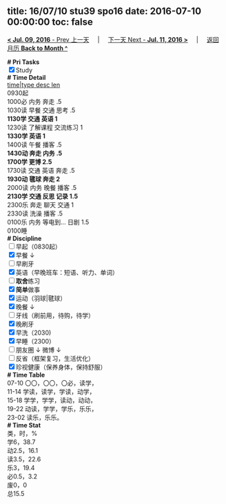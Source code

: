 title: 16/07/10 stu39 spo16
date: 2016-07-10 00:00:00
toc: false
---
[**< Jul. 09, 2016** - Prev 上一天](/lifelogs/2016/07/d09.html) &nbsp; &nbsp; | &nbsp; &nbsp; [下一天 Next - **Jul. 11, 2016 >**](/lifelogs/2016/07/d11.html) &nbsp; &nbsp; |  &nbsp; &nbsp; [返回月历 **Back to Month ^**](/lifelogs/2016/07/index.html)
<br/><div><b># Pri Tasks</b></div><div><input checked="true" type="checkbox"/>Study</div><div><b># Time Detail</b></div><div><u>time|type desc len</u></div><div>0930起</div><div>1000必 内务 奔走 .5</div><div>1030读 早餐 交通 思考 .5</div><div><b>1130学 交通 英语 1</b></div><div>1230读 了解课程 交流练习 1</div><div><b>1330学 英语 1</b></div><div>1400读 午餐 播客 .5</div><div><b>1430动 奔走 内务 .5</b></div><div><b>1700学 更博 2.5</b></div><div>1730读 交通 英语 奔走 .5</div><div><b>1930动 毽球 奔走 2</b></div><div>2000读 内务 晚餐 播客 .5</div><div><b>2130学 交通 反思 记录 1.5</b></div><div>2300乐 奔走 聊天 交通 1</div><div>2330读 洗澡 播客 .5</div><div>0100乐 内务 等电到… 日剧 1.5</div><div>0100睡</div><div><b># Discipline</b></div><div><input type="checkbox"/>早起（0830起）</div><div><input checked="true" type="checkbox"/>早餐 ↓</div><div><input type="checkbox"/>早刷牙</div><div><input checked="true" type="checkbox"/>英语（早晚班车：短语、听力、单词）</div><div><input type="checkbox"/><b>取舍</b>练习</div><div><input checked="true" type="checkbox"/><b>简单</b>做事</div><div><input checked="true" type="checkbox"/>运动（羽球|毽球）</div><div><input checked="true" type="checkbox"/>晚餐 ↓</div><div><input type="checkbox"/>牙线（刷前用，待购，待学）</div><div><input checked="true" type="checkbox"/>晚刷牙</div><div><input checked="true" type="checkbox"/>早洗（2030)</div><div><input checked="true" type="checkbox"/>早睡（2300）</div><div><input type="checkbox"/>朋友圈 ↓ 微博 ↓</div><div><input type="checkbox"/>反省（框架复习，生活优化）</div><div><input checked="true" type="checkbox"/>珍视健康（保养身体，保持舒服）</div><div><b># Time Table</b></div><div>07-10 〇〇，〇〇，〇必，读学，</div><div>11-14 学读，读学，学读，动学，</div><div>15-18 学学，学学，读动，动动，</div><div>19-22 动读，学学，学乐，乐乐，</div><div>23-02 读乐，乐乐。</div><div><b># Time Stat</b></div><div>类，时，%</div><div>学6，38.7</div><div>动2.5，16.1</div><div>读3.5，22.6</div><div>乐3，19.4</div><div>必0.5，3.2</div><div>废0，0</div><div>总15.5</div>